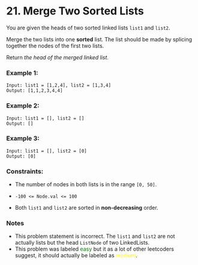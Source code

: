 # 21. Merge Two Sorted Lists

You are given the heads of two sorted linked lists `list1` and `list2`.

Merge the two lists into one **sorted** list. The list should be made by splicing together the nodes of the first two
lists.

Return _the head of the merged linked list_.

### Example 1:

```
Input: list1 = [1,2,4], list2 = [1,3,4]
Output: [1,1,2,3,4,4]
```

### Example 2:

```
Input: list1 = [], list2 = []
Output: []
```

### Example 3:

```
Input: list1 = [], list2 = [0]
Output: [0]
```

### Constraints:

- The number of nodes in both lists is in the range `[0, 50]`.

- `-100 <= Node.val <= 100`

- Both `list1` and `list2` are sorted in **non-decreasing** order.

### Notes

- This problem statement is incorrect. The `list1` and `list2` are not actually lists but the head `ListNode` of two
LinkedLists.
- This problem was labeled <span style="color:green">easy</span> but it as a lot of other leetcoders suggest, it should actually be labeled as <span style="color:yellow">medium</span>.